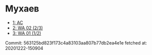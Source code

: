 # Мухаев
- [1: AC](1.md)
- [2: WA 02 (2/3)](2.md)
- [3: WA 01 (1/2)](3.md)

Commit: 563125bd823f173c4a83103aa807b77db2ea4e1e
 fetched at: 20201222-150904
